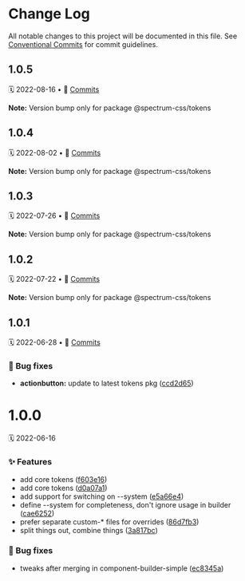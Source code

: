 # Change Log

All notable changes to this project will be documented in this file.
See [Conventional Commits](https://conventionalcommits.org) for commit guidelines.

<a name="1.0.5"></a>
## 1.0.5
🗓 2022-08-16 • 📝 [Commits](https://github.com/adobe/spectrum-css/compare/@spectrum-css/tokens@1.0.4...@spectrum-css/tokens@1.0.5)

**Note:** Version bump only for package @spectrum-css/tokens





<a name="1.0.4"></a>
## 1.0.4
🗓 2022-08-02 • 📝 [Commits](https://github.com/adobe/spectrum-css/compare/@spectrum-css/tokens@1.0.3...@spectrum-css/tokens@1.0.4)

**Note:** Version bump only for package @spectrum-css/tokens





<a name="1.0.3"></a>
## 1.0.3
🗓 2022-07-26 • 📝 [Commits](https://github.com/adobe/spectrum-css/compare/@spectrum-css/tokens@1.0.2...@spectrum-css/tokens@1.0.3)

**Note:** Version bump only for package @spectrum-css/tokens





<a name="1.0.2"></a>
## 1.0.2
🗓 2022-07-22 • 📝 [Commits](https://github.com/adobe/spectrum-css/compare/@spectrum-css/tokens@1.0.1...@spectrum-css/tokens@1.0.2)

**Note:** Version bump only for package @spectrum-css/tokens





<a name="1.0.1"></a>
## 1.0.1
🗓 2022-06-28 • 📝 [Commits](https://github.com/adobe/spectrum-css/compare/@spectrum-css/tokens@1.0.0...@spectrum-css/tokens@1.0.1)

### 🐛 Bug fixes

* **actionbutton:** update to latest tokens pkg ([ccd2d65](https://github.com/adobe/spectrum-css/commit/ccd2d65))





<a name="1.0.0"></a>
# 1.0.0
🗓 2022-06-16

### ✨ Features

* add core tokens ([f603e16](https://github.com/adobe/spectrum-css/commit/f603e16))
* add core tokens ([d0a07a1](https://github.com/adobe/spectrum-css/commit/d0a07a1))
* add support for switching on --system ([e5a66e4](https://github.com/adobe/spectrum-css/commit/e5a66e4))
* define --system for completeness, don't ignore usage in builder ([cae6252](https://github.com/adobe/spectrum-css/commit/cae6252))
* prefer separate custom-* files for overrides ([86d7fb3](https://github.com/adobe/spectrum-css/commit/86d7fb3))
* split things out, combine things ([3a817bc](https://github.com/adobe/spectrum-css/commit/3a817bc))


### 🐛 Bug fixes

* tweaks after merging in component-builder-simple ([ec8345a](https://github.com/adobe/spectrum-css/commit/ec8345a))
